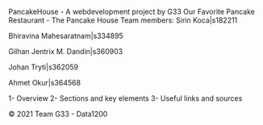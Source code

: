 PancakeHouse - A webdevelopment project by G33 
Our Favorite Pancake Restaurant - The Pancake House
Team members: 
Sirin Koca|s182211

Bhiravina Mahesaratnam|s334895

Gilhan Jentrix M. Dandin|s360903

Johan Tryti|s362059

Ahmet Okur|s364568

1- Overview
2- Sections and key elements
3- Useful links and sources

© 2021 Team G33 - Data1200 

